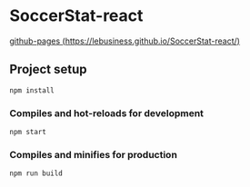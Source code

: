 # SoccerStat-react
[github-pages (https://lebusiness.github.io/SoccerStat-react/)](https://lebusiness.github.io/SoccerStat-react/)

## Project setup
```
npm install
```

### Compiles and hot-reloads for development
```
npm start
```

### Compiles and minifies for production
```
npm run build
```


